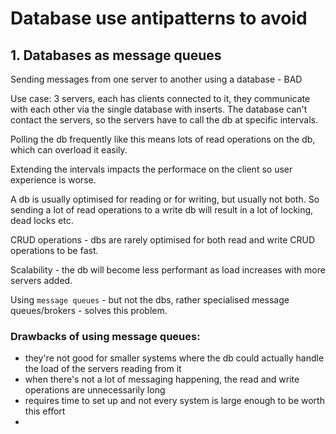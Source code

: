 # Database use antipatterns to avoid

## 1. Databases as message queues

Sending messages from one server to another using a database - BAD

Use case: 3 servers, each has clients connected to it, they communicate with each other via the single database with inserts. The database can't contact the servers, so the servers have to call the db at specific intervals.

Polling the db frequently like this means lots of read operations on the db, which can overload it easily.

Extending the intervals impacts the performace on the client so user experience is worse.

A db is usually optimised for reading or for writing, but usually not both. So sending a lot of read operations to a write db will result in a lot of locking, dead locks etc.

CRUD operations - dbs are rarely optimised for both read and write CRUD operations to be fast.

Scalability - the db will become less performant as load increases with more servers added.

Using `message queues` - but not the dbs, rather specialised message queues/brokers - solves this problem.

### Drawbacks of using message queues:

- they're not good for smaller systems where the db could actually handle the load of the servers reading from it
- when there's not a lot of messaging happening, the read and write operations are unnecessarily long
- requires time to set up and not every system is large enough to be worth this effort
-
